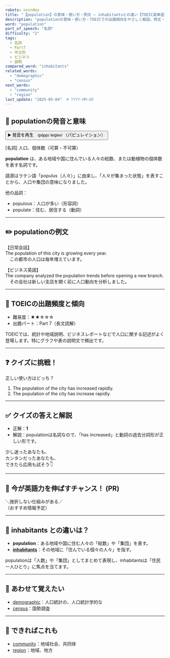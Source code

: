 ```yaml
---
robots: noindex
title: "【population】の意味・使い方・例文 ― inhabitantsとの違い【TOEIC英単語】"
description: "populationの意味・使い方・TOEICでの出題傾向をやさしく解説。例文・クイズ付きでinhabitantsとの違いもわかりやすく学べます。"
word: "population"
part_of_speech: "名詞"
difficulty: "2"
tags:
  - 名詞
  - Part7
  - 中立的
  - ビジネス
  - 説明
compared_word: "inhabitants"
related_words:
  - "demographic"
  - "census"
next_words:
  - "community"
  - "region"
last_update: "2025-05-04"  # YYYY-MM-DD
---
```


## 🔰 populationの発音と意味

<button class="play-audio" onclick="playTTS('population')">
  <span class="play-audio-main">
    ▶️ 発音を再生　/pɑ̀pjʊˈleɪʃən/
  </span>
  <span class="play-audio-sub">
    （パピュレイション）
  </span>
</button>

[名詞] 人口、個体数（可算・不可算）

**population** は、ある地域や国に住んでいる人々の総数、または動植物の個体数を表す名詞です。

語源はラテン語「populus（人々）」に由来し、「人々が集まった状態」を表すことから、人口や集団の意味になりました。

他の品詞：  
- populous：人口が多い（形容詞）
- populate：住む、居住する（動詞）

---

## ✏️ populationの例文

【日常会話】  
The population of this city is growing every year.  
　この都市の人口は毎年増えています。

【ビジネス英語】  
The company analyzed the population trends before opening a new branch.  
　その会社は新しい支店を開く前に人口動向を分析しました。

---

## 🎯 TOEICの出題頻度と傾向

- 難易度：★★☆☆☆
- 出題パート：Part 7（長文読解）

TOEICでは、統計や地域説明、ビジネスレポートなどで人口に関する記述がよく登場します。特にグラフや表の説明文で頻出です。

---

## ❓ クイズに挑戦！

正しい使い方はどっち？

1. The population of the city has increased rapidly.  
2. The population of the city has increase rapidly.

---

## ✅ クイズの答えと解説

- 正解：**1**
- 解説：populationは名詞なので、「has increased」と動詞の過去分詞形が正しい形です。

少し迷ったあなたも、  
カンタンだったあなたも、  
できたら応用も試そう👇️

---

## 🚀 今が英語力を伸ばすチャンス！ (PR)

<div class="info-center">
＼挫折しない仕組みがある／<br>  
（おすすめ情報予定）
</div>

---

## 🤔  inhabitants との違いは？

- **population**：ある地域や国に住む人々の「総数」や「集団」を表す。
- **[inhabitants](/word/inhabitants/)**：その地域に「住んでいる個々の人々」を指す。

populationは「人数」や「集団」としてまとめて表現し、inhabitantsは「住民一人ひとり」に焦点を当てます。

---

## 🧩 あわせて覚えたい

- [demographic](/word/demographic/)：人口統計の、人口統計学的な
- [census](/word/census/)：国勢調査

---

## 📖 できればこれも

- [community](/word/community/)：地域社会、共同体
- [region](/word/region/)：地域、地方

<!-- cvid: aid44_bid35 -->
